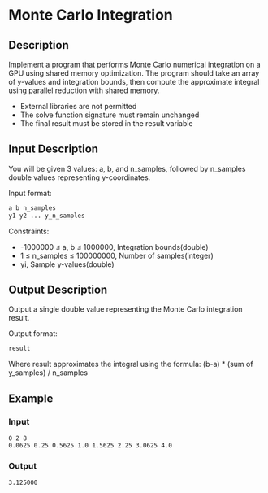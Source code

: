 # Monte Carlo Integration

## Description
Implement a program that performs Monte Carlo numerical integration on a GPU using shared memory optimization. The program should take an array of y-values and integration bounds, then compute the approximate integral using parallel reduction with shared memory.

- External libraries are not permitted
- The solve function signature must remain unchanged
- The final result must be stored in the result variable

## Input Description
You will be given 3 values: a, b, and n_samples, followed by n_samples double values representing y-coordinates.

Input format:
```bash
a b n_samples
y1 y2 ... y_n_samples
```

Constraints:
- -1000000 ≤ a, b ≤ 1000000, Integration bounds(double)
- 1 ≤ n_samples ≤ 100000000, Number of samples(integer)
- yi, Sample y-values(double)

## Output Description
Output a single double value representing the Monte Carlo integration result.

Output format:
```bash
result
```

Where result approximates the integral using the formula: (b-a) * (sum of y_samples) / n_samples

## Example

### Input
```
0 2 8
0.0625 0.25 0.5625 1.0 1.5625 2.25 3.0625 4.0
```

### Output
```
3.125000
```